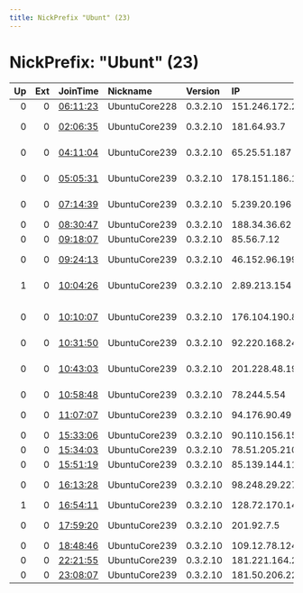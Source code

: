 ```yaml
---
title: NickPrefix "Ubunt" (23)
---
```


# NickPrefix: "Ubunt" (23)

|   Up |   Ext | JoinTime                                                                                            | Nickname      | Version   | IP              | AS                                       | CC   |   ORp |   Dirp | OS    | Contact   |   eFamMembers |
|-----:|------:|:----------------------------------------------------------------------------------------------------|:--------------|:----------|:----------------|:-----------------------------------------|:-----|------:|-------:|:------|:----------|--------------:|
|    0 |     0 | [06:11:23](https://metrics.torproject.org/rs.html#details/33A75F03AE8B2A17066BC21F47BB8E997B636B7C) | UbuntuCore228 | 0.3.2.10  | 151.246.172.247 | Aria Shatel Company Ltd                  | ir   | 40215 |      0 | Linux | None      |             1 |
|    0 |     0 | [02:06:35](https://metrics.torproject.org/rs.html#details/07AB1B797D6270899FAD944611D5E9BE870F5509) | UbuntuCore239 | 0.3.2.10  | 181.64.93.7     | Telefonica del Peru S.A.A.               | pe   | 33333 |      0 | Linux | None      |             1 |
|    0 |     0 | [04:11:04](https://metrics.torproject.org/rs.html#details/5C27AEDDECE20114DC0CE57422850F8496C4C495) | UbuntuCore239 | 0.3.2.10  | 65.25.51.187    | Time Warner Cable Internet LLC           | us   | 44877 |      0 | Linux | None      |             1 |
|    0 |     0 | [05:05:31](https://metrics.torproject.org/rs.html#details/101259E25051C45F9256F8F6BA7B76B99C8D4384) | UbuntuCore239 | 0.3.2.10  | 178.151.186.119 | Content Delivery Network Ltd             | ua   | 36689 |      0 | Linux | None      |             1 |
|    0 |     0 | [07:14:39](https://metrics.torproject.org/rs.html#details/BCBFECF96B2554E4AD302FD3F9EDBDE7B113B767) | UbuntuCore239 | 0.3.2.10  | 5.239.20.196    | Information Technology Company ITC       | ir   | 39257 |      0 | Linux | None      |             1 |
|    0 |     0 | [08:30:47](https://metrics.torproject.org/rs.html#details/61B4DBA4ADDF3FAB819DA0025777B88ECAA19F95) | UbuntuCore239 | 0.3.2.10  | 188.34.36.62    | Asre Enteghal Dadeha                     | ir   | 39597 |      0 | Linux | None      |             1 |
|    0 |     0 | [09:18:07](https://metrics.torproject.org/rs.html#details/71824F5C84069849FDEB63EA9F1A32D43760575C) | UbuntuCore239 | 0.3.2.10  | 85.56.7.12      | Orange Espagne SA                        | es   | 41515 |      0 | Linux | None      |             1 |
|    0 |     0 | [09:24:13](https://metrics.torproject.org/rs.html#details/AAF4925D599451859E60047B26EADE4480DE054F) | UbuntuCore239 | 0.3.2.10  | 46.152.96.199   | Bayanat Al-Oula For Network Services     | sa   | 39307 |      0 | Linux | None      |             1 |
|    1 |     0 | [10:04:26](https://metrics.torproject.org/rs.html#details/D04D6E7257735C7E96947D5E15B7A579E76121E7) | UbuntuCore239 | 0.3.2.10  | 2.89.213.154    | Saudi Telecom Company JSC                | sa   | 43737 |      0 | Linux | None      |             1 |
|    0 |     0 | [10:10:07](https://metrics.torproject.org/rs.html#details/1F08FC62FB3042020D33D1F3CB22F83CC28082EF) | UbuntuCore239 | 0.3.2.10  | 176.104.190.80  | Joint Ukrainian American Enterprise Tele | ua   | 43799 |      0 | Linux | None      |             1 |
|    0 |     0 | [10:31:50](https://metrics.torproject.org/rs.html#details/7134A986522052FAA995A2BA4C50300ED17EA51D) | UbuntuCore239 | 0.3.2.10  | 92.220.168.247  | Altibox AS                               | no   | 36311 |      0 | Linux | None      |             1 |
|    0 |     0 | [10:43:03](https://metrics.torproject.org/rs.html#details/B41CD30ECFCDC8398F7771DB9C47E888170B799E) | UbuntuCore239 | 0.3.2.10  | 201.228.48.191  | COLOMBIA TELECOMUNICACIONES S.A. ESP     | co   | 45947 |      0 | Linux | None      |             1 |
|    0 |     0 | [10:58:48](https://metrics.torproject.org/rs.html#details/7A916133DECAC499A164095A3895B471B0F272D5) | UbuntuCore239 | 0.3.2.10  | 78.244.5.54     | Free SAS                                 | fr   | 40267 |      0 | Linux | None      |             1 |
|    0 |     0 | [11:07:07](https://metrics.torproject.org/rs.html#details/24A91F41201681DAB2EC38F36D1DB699E40EE717) | UbuntuCore239 | 0.3.2.10  | 94.176.90.49    | Neda Gostar Saba Data Transfer Company P | ir   | 42291 |      0 | Linux | None      |             1 |
|    0 |     0 | [15:33:06](https://metrics.torproject.org/rs.html#details/1D766CB479F826A48633128485965F401DD2E486) | UbuntuCore239 | 0.3.2.10  | 90.110.156.154  | Orange                                   | fr   | 42895 |      0 | Linux | None      |             1 |
|    0 |     0 | [15:34:03](https://metrics.torproject.org/rs.html#details/D28362423CC0BF9184E38D21B7C1AB3B94DD3BDF) | UbuntuCore239 | 0.3.2.10  | 78.51.205.210   | Telefonica Germany                       | de   | 42545 |      0 | Linux | None      |             1 |
|    0 |     0 | [15:51:19](https://metrics.torproject.org/rs.html#details/FE0249DF324843B320A420998033180DA3D37ACF) | UbuntuCore239 | 0.3.2.10  | 85.139.144.115  | Nos Comunicacoes, S.A.                   | pt   | 37895 |      0 | Linux | None      |             1 |
|    0 |     0 | [16:13:28](https://metrics.torproject.org/rs.html#details/0B410C50BE3FFECACD86C76E8895BC646DF0F54E) | UbuntuCore239 | 0.3.2.10  | 98.248.29.227   | Comcast Cable Communications, LLC        | us   | 43387 |      0 | Linux | None      |             1 |
|    1 |     0 | [16:54:11](https://metrics.torproject.org/rs.html#details/37950E0E22975C1546D37528D8B08A3A6F0C5128) | UbuntuCore239 | 0.3.2.10  | 128.72.170.146  | VimpelCom                                | ru   | 34351 |      0 | Linux | None      |             1 |
|    0 |     0 | [17:59:20](https://metrics.torproject.org/rs.html#details/928DCCB0253CC109E18607EE99300B5E63ABCADE) | UbuntuCore239 | 0.3.2.10  | 201.92.7.5      | TELEFu00D4NICA BRASIL S.A                | br   | 46835 |      0 | Linux | None      |             1 |
|    0 |     0 | [18:48:46](https://metrics.torproject.org/rs.html#details/A03D7B4796D42C7A50405509BF4F558E7AFAFF24) | UbuntuCore239 | 0.3.2.10  | 109.12.78.124   | SFR SA                                   | fr   | 40983 |      0 | Linux | None      |             1 |
|    0 |     0 | [22:21:55](https://metrics.torproject.org/rs.html#details/BD9A5F10A704A140FC839822C058171CB1AE04EA) | UbuntuCore239 | 0.3.2.10  | 181.221.164.243 | CLARO S.A.                               | br   | 33539 |      0 | Linux | None      |             1 |
|    0 |     0 | [23:08:07](https://metrics.torproject.org/rs.html#details/9EBB75E33109F1869FE5F956453509CB8D59B3D8) | UbuntuCore239 | 0.3.2.10  | 181.50.206.225  | Telmex Colombia S.A.                     | co   | 36255 |      0 | Linux | None      |             1 |
